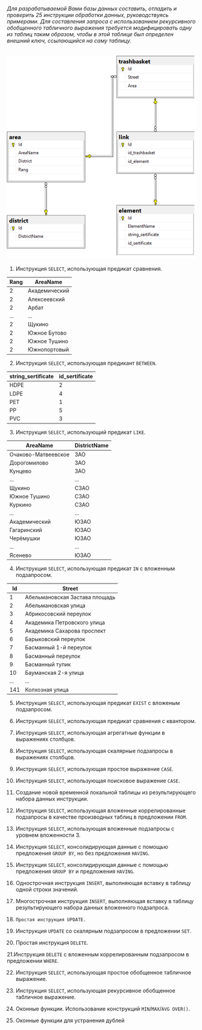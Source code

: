 ###### Для разрабатываемой Вами базы данных составить, отладить и проверить 25 инструкции обработки данных, руководствуясь примерами. Для составления запроса с использованием рекурсивного обобщенного табличного выражения требуется модифицировать одну из таблиц таким образом, чтобы в этой таблице был определен внешний ключ, ссылающийся на саму таблицу.

![](https://github.com/zakolm/Database/blob/master/lab_01/Diagram.png)

1. Инструкция ```SELECT```, использующая предикат сравнения.

| Rang | AreaName |
|---|---|
| 2 | Академический |
| 2	| Алексеевский |
| 2	| Арбат |
| ... | ... |
| 2	| Щукино |
| 2	| Южное Бутово |
| 2	| Южное Тушино |
| 2	| Южнопортовый |

2. Инструкция ```SELECT```, использующая предикант ```BETWEEN```.

| string_sertificate | id_sertificate |
|---|---|
| HDPE | 2 |
| LDPE | 4 |
| PET |	1 |
| PP	| 5 |
| PVC	| 3 |

3. Инструкция ```SELECT```, использующий предикат ```LIKE```.

| AreaName | DistrictName |
|---|---|
| Очаково-Матвеевское |	ЗАО |
| Дорогомилово |	ЗАО |
| Кунцево |	ЗАО |
|...|...|
| Щукино |	СЗАО |
| Южное Тушино |	СЗАО |
| Куркино |	СЗАО |
|...|...|
| Академический |	ЮЗАО |
| Гагаринский |	ЮЗАО |
| Черёмушки |	ЮЗАО |
|...|...|
| Ясенево |	ЮЗАО | 

4. Инструкция ```SELECT```, использующая предикат ```IN``` с вложенным подзапросом.

| Id | Street |
|---|---|
| 1	| Абельмановская Застава площадь |
| 2	| Абельмановская улица |
| 3	| Абрикосовский переулок |
| 4	| Академика Петровского улица |
| 5	| Академика Сахарова проспект |
| 6	| Барыковский переулок |
| 7	| Басманный 1-й переулок |
| 8	| Басманный переулок |
| 9	| Басманный тупик |
| 10 |Бауманская 2-я улица |
|...|...|
| 141	| Колхозная улица |

5. Инструкция ```SELECT```, использующая предикат ```EXIST``` с вложеным подзапросом.

6. Инструкция ```SELECT```, использующая предикат сравнения с квантором.

7. Инструкция ```SELECT```, использующая агрегатные функции в выражениях столбцов.

8. Инструкция ```SELECT```, использующая скалярные подзапросы в выражениях столбцов.

9. Инструкция ```SELECT```, использующая простое выражение ```CASE```.

10. Инструкция ```SELECT```, использующая поисковое выражение ```CASE```.

11. Создание новой временной локальной таблицы из результирующего набора данных инструкции.

12. Инструкция ```SELECT```, использующая вложенные коррелированные подзапросы в качестве производных таблиц в предложении ```FROM```.

13. Инструкция ```SELECT```, использующая вложенные подзапросы с уровнем вложенности 3.

14. Инструкция ```SELECT```, консолидирующая данные с помощью предложения ```GROUP BY```, но без предложения ```HAVING```.

15. Инструкция ```SELECT```, консолидирующая данные с помощью предложения ```GROUP BY``` и предложения ```HAVING```.

16. Однострочная инструкция ```INSERT```, выполняющая вставку в таблицу одной строки значений.

17. Многострочная инструкция ```INSERT```, выполняющая вставку в таблицу результирующего набора данных вложенного подзапроса.

18. ```Простая инструкция UPDATE.```

19. Инструкция ```UPDATE``` со скалярным подзапросом в предложении ```SET```.

20. Простая инструкция ```DELETE```.

21.Инструкция ```DELETE``` с вложенным коррелированным подзапросом в предложении ```WHERE```.

22. Инструкция ```SELECT```, использующая простое обобщенное табличное выражение.

23. Инструкция ```SELECT```, использующая рекурсивное обобщенное табличное выражение.

24. Оконные функции. Использование конструкций ```MIN```/```MAX```/```AVG OVER()```.

25. Оконные функции для устранения дублей
